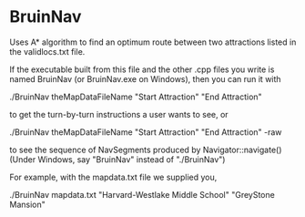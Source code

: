 # BruinNav
Uses A* algorithm to find an optimum route between two attractions listed in the validlocs.txt file.

If the executable built from this file and the other .cpp files you write is named BruinNav (or BruinNav.exe on Windows), then you can run it with

./BruinNav theMapDataFileName "Start Attraction" "End Attraction"

to get the turn-by-turn instructions a user wants to see, or

./BruinNav theMapDataFileName "Start Attraction" "End Attraction" -raw

to see the sequence of NavSegments produced by Navigator::navigate()
(Under Windows, say "BruinNav" instead of "./BruinNav")

For example, with the mapdata.txt file we supplied you,

./BruinNav mapdata.txt "Harvard-Westlake Middle School" "GreyStone Mansion"

